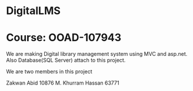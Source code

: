 # DigitalLMS

# Course: OOAD-107943

We are making Digital library management system using MVC and asp.net. Also Database(SQL Server) attach to this project.

We are two members in this project

Zakwan Abid 10876
M. Khurram Hassan 63771
